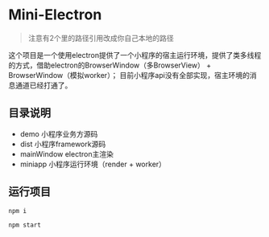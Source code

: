 # Mini-Electron
> 注意有2个里的路径引用改成你自己本地的路径

这个项目是一个使用electron提供了一个小程序的宿主运行环境，提供了类多线程的方式，借助electron的BrowserWindow（多BrowserView） + BrowserWindow（模拟worker）；
目前小程序api没有全部实现，宿主环境的消息通道已经打通了。

## 目录说明

- demo 小程序业务方源码
- dist 小程序framework源码
- mainWindow electron主渲染
- miniapp 小程序运行环境（render + worker）


## 运行项目

```sh
npm i

npm start
```


